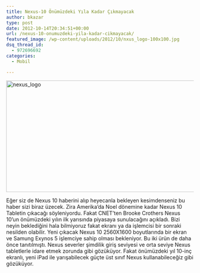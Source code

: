 ```yaml
---
title: Nexus-10 Önümüzdeki Yıla Kadar Çıkmayacak
author: bkazar
type: post
date: 2012-10-14T20:34:51+00:00
url: /nexus-10-onumuzdeki-yila-kadar-cikmayacak/
featured_image: /wp-content/uploads/2012/10/nxus_logo-100x100.jpg
dsq_thread_id:
  - 972696692
categories:
  - Mobil

---
```

<a href="https://www.murekkep.org/nexus-10-onumuzdeki-yila-kadar-cikmayacak-8588/nxus_logo" rel="attachment wp-att-8589"><img class="aligncenter size-full wp-image-8589" title="nexus_logo" src="https://www.murekkep.org/wp-content/uploads/2012/10/nxus_logo.jpg" alt="nexus_logo" width="630" height="300" srcset="https://www.murekkep.org/wp-content/uploads/2012/10/nxus_logo.jpg 630w, https://www.murekkep.org/wp-content/uploads/2012/10/nxus_logo-400x190.jpg 400w, https://www.murekkep.org/wp-content/uploads/2012/10/nxus_logo-50x23.jpg 50w, https://www.murekkep.org/wp-content/uploads/2012/10/nxus_logo-262x125.jpg 262w" sizes="(max-width: 630px) 100vw, 630px" /></a>

Eğer siz de Nexus 10 haberini alıp heyecanla bekleyen kesimdenseniz bu haber sizi biraz üzecek. Zira Amerika’da Noel dönemine kadar Nexus 10 Tabletin çıkacağı söyleniyordu. Fakat CNET’ten Brooke Crothers Nexus 10’un önümüzdeki yılın ilk yarısında piyasaya sunulacağını açıkladı. Bizi neyin beklediğini hala bilmiyoruz fakat ekranı ya da işlemcisi bir sonraki nesilden olabilir. Yeni çıkacak Nexus 10 2560X1600 boyutlarında bir ekran ve Samung Exynos 5 işlemciye sahip olması bekleniyor. Bu iki ürün de daha önce tanıtılmıştı. Nexus severler şimdilik giriş seviyesi ve orta seviye Nexus tabletlerle idare etmek zorunda gibi gözüküyor. Fakat önümüzdeki yıl 10-inç ekranlı, yeni iPad ile yarışabilecek güçte üst sınıf Nexus kullanabileceğiz gibi gözüküyor.

&nbsp;